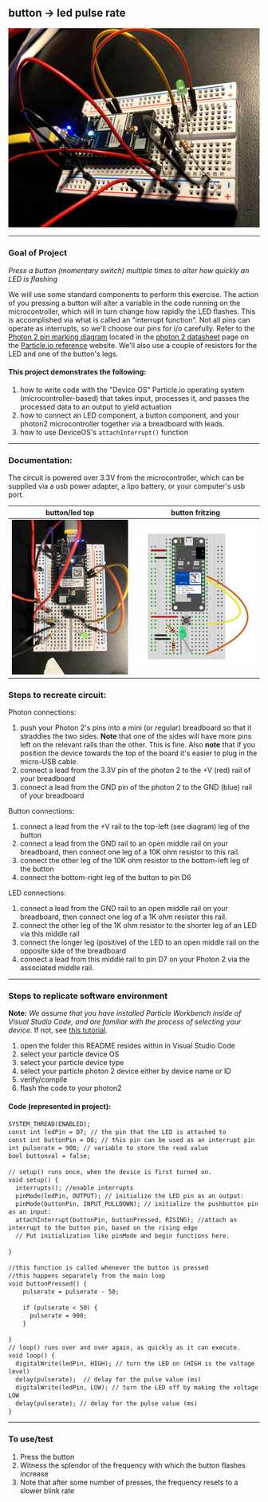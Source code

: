 ## button -> led pulse rate

![button/led angle](buttonled_angle.JPG)

---

### Goal of Project 

*Press a button (momentary switch) multiple times to alter how quickly an LED is flashing*

We will use some standard components to perform this exercise.  The action of you pressing a button will alter a variable in the code running on the microcontroller, which will in turn change how rapidly the LED flashes.  This is accomplished via what is called an "interrupt function".  Not all pins can operate as interrupts, so we'll choose our pins for i/o carefully.  Refer to the [Photon 2 pin marking diagram](https://docs.particle.io/reference/datasheets/wi-fi/photon-2-datasheet/#pin-markings) located in the [photon 2 datasheet](https://docs.particle.io/reference/datasheets/wi-fi/photon-2-datasheet/) page on the [Particle.io reference](https://docs.particle.io/reference/) website.  We'll also use a couple of resistors for the LED and one of the button's legs.

#### This project demonstrates the following:

1. how to write code with the "Device OS" Particle.io operating system (microcontroller-based) that takes input, processes it, and passes the processed data to an output to yield actuation
1. how to connect an LED component, a button component, and your photon2 microcontroller together via a breadboard with leads.  
1. how to use DeviceOS's `attachInterrupt()` function

---

### Documentation: 

The circuit is powered over 3.3V from the microcontroller, which can be supplied via a usb power adapter, a lipo battery, or your computer's usb port.

button/led top | button fritzing
---|---
![button/led top](buttonled_top.JPG) | ![button fritzing](button_led_pulse.png)

### Steps to recreate circuit:

Photon connections:

1. push your Photon 2's pins into a mini (or regular) breadboard so that it straddles the two sides.  **Note** that one of the sides will have more pins left on the relevant rails than the other.  This is fine.  Also **note** that if you position the device towards the top of the board it's easier to plug in the micro-USB cable.  
1. connect a lead from the 3.3V pin of the photon 2 to the +V (red) rail of your breadboard
1. connect a lead from the GND pin of the photon 2 to the GND (blue) rail of your breadboard

Button connections: 

1. connect a lead from the +V rail to the top-left (see diagram) leg of the button
1. connect a lead from the GND rail to an open middle rail on your breadboard, then connect one leg of a 10K ohm resistor to this rail.
1. connect the other leg of the 10K ohm resistor to the bottom-left leg of the button
1. connect the bottom-right leg of the button to pin D6

LED connections:

1. connect a lead from the GND rail to an open middle rail on your breadboard, then connect one leg of a 1K ohm resistor this rail.
1. connect the other leg of the 1K ohm resistor to the shorter leg of an LED via this middle rail
1. connect the longer leg (positive) of the LED to an open middle rail on the opposite side of the breadboard
1. connect a lead from this middle rail to pin D7 on your Photon 2 via the associated middle rail.

---

### Steps to replicate software environment

**Note:** *We assume that you have installed Particle Workbench inside of Visual Studio Code, and are familiar with the process of selecting your device.*  If not, see [this tutorial](https://github.com/Berkeley-MDes/tdf-fa23-equilet/blob/main/_pw_tutorial/_readme.md).

1. open the folder this README resides within in Visual Studio Code
1. select your particle device OS
1. select your particle device type
1. select your particle photon 2 device either by device name or ID
1. verify/compile
1. flash the code to your photon2 

#### Code (represented in project):

```
SYSTEM_THREAD(ENABLED);
const int ledPin = D7; // the pin that the LED is attached to
const int buttonPin = D6; // this pin can be used as an interrupt pin
int pulserate = 900; // variable to store the read value
bool buttonval = false;

// setup() runs once, when the device is first turned on.
void setup() {
  interrupts(); //enable interrupts
  pinMode(ledPin, OUTPUT); // initialize the LED pin as an output:
  pinMode(buttonPin, INPUT_PULLDOWN); // initialize the pushbutton pin as an input:
  attachInterrupt(buttonPin, buttonPressed, RISING); //attach an interrupt to the button pin, based on the rising edge
  // Put initialization like pinMode and begin functions here.

}

//this function is called whenever the button is pressed
//this happens separately from the main loop
void buttonPressed() {
    pulserate = pulserate - 50;
    
    if (pulserate < 50) {
      pulserate = 900;
    }
  
}
// loop() runs over and over again, as quickly as it can execute.
void loop() {
  digitalWrite(ledPin, HIGH); // turn the LED on (HIGH is the voltage level)
  delay(pulserate);  // delay for the pulse value (ms)
  digitalWrite(ledPin, LOW); // turn the LED off by making the voltage LOW
  delay(pulserate); // delay for the pulse value (ms)
}
```

---

### To use/test

1. Press the button
1. Witness the splendor of the frequency with which the button flashes increase
1. Note that after some number of presses, the frequency resets to a slower blink rate